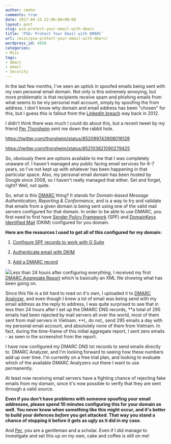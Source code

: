 ```yaml
---
author: cmohn
comments: true
date: 2017-04-15 22:00:08+00:00
layout: post
slug: psa-protect-your-email-with-dmarc
title: 'PSA: Protect Your Email with DMARC'
url: /misc/psa-protect-your-email-with-dmarc/
wordpress_id: 4650
categories:
- Misc
tags:
- dmarc
- email
- Security
---
```


In the last few months, I've seen an uptick in spoofed emails being sent with my own personal email domain. Not only is this extremely annoying, but more problematic is that recipients receive spam and phishing emails from what seems to be my personal mail account, simply by spoofing the from address. I don't know why domain and email address has been "chosen" for this, but I guess this is fallout from the [LinkedIn breach](https://www.troyhunt.com/observations-and-thoughts-on-the-linkedin-data-breach/) way back in 2012.

I didn't think there was much I could do about this, but a recent tweet by my friend [Per Thorsheim](https://twitter.com/thorsheim) sent me down the rabbit hole.

https://twitter.com/thorsheim/status/852099743908016128

https://twitter.com/thorsheim/status/852103821090279425

So, obviously there are options available to me that I was completely unaware of. I haven't managed any public facing email services for 6-7 years, so I've not kept up with whatever has been happening in that particular space. Also, my personal email domain has been hosted by Google since 2008, so I haven't really managed that either. Set and forget, right? Well, not quite.

So, what is this [DMARC](https://blog.returnpath.com/how-to-explain-dmarc-in-plain-english/) thing? It stands for _Domain-based Message Authentication, Reporting & Conformance,_ and is a way to try and validate that emails from a given domain is being sent using one of the valid mail servers configured for that domain. In order to be able to use DMARC, you first need to first have [Sender Policy Framework](https://en.wikipedia.org/wiki/Sender_Policy_Framework) (SPF) and [DomainKeys Identified Mail](https://en.wikipedia.org/wiki/DomainKeys_Identified_Mail) (DKIM) configured for you domain.

**Here are the resources I used to get all of this configured for my domain:**




    
  1. [Configure SPF records to work with G Suite](https://support.google.com/a/answer/178723?hl=en)

    
  2. [Authenticate email with DKIM](https://support.google.com/a/answer/174124?hl=en&ref_topic=2752442&visit_id=1-636278646523486675-1928954652&rd=1)

    
  3. [Add a DMARC record](https://support.google.com/a/answer/2466563?hl=en)



[![](http://vninja.net/wordpress/wp-content/uploads/2017/04/Screenshot-2017-04-15-23.41.40-300x247.png)](http://vninja.net/wordpress/wp-content/uploads/2017/04/Screenshot-2017-04-15-23.41.40.png)Less than 24 hours after configuring everything, I received my first [DMARC Aggregate Report](https://blog.returnpath.com/how-to-read-your-first-dmarc-reports-part-1/) which is basically an XML file showing what has been going on.

Since this file is a bit hard to read on it's own, I uploaded it to [DMARC Analyzer](https://app.dmarcanalyzer.com/guide), and even though I knew a lot of email was being send with my email address as the reply to address, I was quite surprised to see that in less then 24 hours after I set up the DMARC DNS records, **a total of 295 emails had been rejected by mail servers all over the world, most of them sent from mail servers in Vietnam. **I_ do not_ send 295 emails a day with my personal email account, and absolutely none of them from Vietnam. In fact, during the time-frame of this initial aggregate report, I sent zero emails - as seen in the screenshot from the report.

I have now configured my DMARC DNS txt records to send emails directly to  DMARC Analyzer, and I'm looking forward to seeing how these numbers add up over time. I'm currently on a free trial plan, and looking to evaluate which of the available DMARC Analyzers out there I want to use permanently.

At least now receiving email servers have a fighting chance of rejecting fake emails from my domain, since it's now possible to verify that they are sent through a valid source.

**Even if you don't have problems with someone spoofing your email addresses, please spend 10 minutes configuring this for your domain as well. You never know when something like this might occur, and it's better to build your defences _before_ you get attacked. That way you stand a chance of stopping it before it gets as ugly as it did in my case.**

And [Per](https://twitter.com/thorsheim), you are a gentleman and a scholar. Even if I did manage to investigate and set this up on my own, cake and coffee is still on me!

